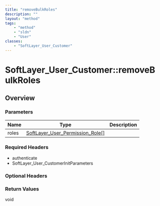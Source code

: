 ```yaml
---
title: "removeBulkRoles"
description: ""
layout: "method"
tags:
    - "method"
    - "sldn"
    - "User"
classes:
    - "SoftLayer_User_Customer"
---
```

# SoftLayer_User_Customer::removeBulkRoles
## Overview 


### Parameters 
|Name | Type | Description |
| --- | --- | --- |
|roles| <a href='/reference/datatypes/SoftLayer_User_Permission_Role'>SoftLayer_User_Permission_Role[] </a>| |


### Required Headers
* authenticate
* SoftLayer_User_CustomerInitParameters

### Optional Headers

### Return Values
void
